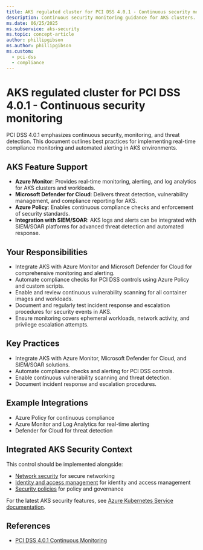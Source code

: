 ```yaml
---
title: AKS regulated cluster for PCI DSS 4.0.1 - Continuous security monitoring
description: Continuous security monitoring guidance for AKS clusters.
ms.date: 06/25/2025
ms.subservice: aks-security
ms.topic: concept-article
author: phillipgibson
ms.author: phillipgibson
ms.custom:
  - pci-dss
  - compliance
---
```


# AKS regulated cluster for PCI DSS 4.0.1 - Continuous security monitoring

PCI DSS 4.0.1 emphasizes continuous security, monitoring, and threat detection. This document outlines best practices for implementing real-time compliance monitoring and automated alerting in AKS environments.

## AKS Feature Support

- **Azure Monitor**: Provides real-time monitoring, alerting, and log analytics for AKS clusters and workloads.
- **Microsoft Defender for Cloud**: Delivers threat detection, vulnerability management, and compliance reporting for AKS.
- **Azure Policy**: Enables continuous compliance checks and enforcement of security standards.
- **Integration with SIEM/SOAR**: AKS logs and alerts can be integrated with SIEM/SOAR platforms for advanced threat detection and automated response.

## Your Responsibilities

- Integrate AKS with Azure Monitor and Microsoft Defender for Cloud for comprehensive monitoring and alerting.
- Automate compliance checks for PCI DSS controls using Azure Policy and custom scripts.
- Enable and review continuous vulnerability scanning for all container images and workloads.
- Document and regularly test incident response and escalation procedures for security events in AKS.
- Ensure monitoring covers ephemeral workloads, network activity, and privilege escalation attempts.

## Key Practices
- Integrate AKS with Azure Monitor, Microsoft Defender for Cloud, and SIEM/SOAR solutions.
- Automate compliance checks and alerting for PCI DSS controls.
- Enable continuous vulnerability scanning and threat detection.
- Document incident response and escalation procedures.

## Example Integrations
- Azure Policy for continuous compliance
- Azure Monitor and Log Analytics for real-time alerting
- Defender for Cloud for threat detection


## Integrated AKS Security Context

This control should be implemented alongside:
- [Network security](pci-dss-network.md) for secure networking
- [Identity and access management](pci-dss-identity.md) for identity and access management
- [Security policies](pci-dss-policy.md) for policy and governance

For the latest AKS security features, see [Azure Kubernetes Service documentation](/azure/aks/).

## References
- [PCI DSS 4.0.1 Continuous Monitoring](https://www.pcisecuritystandards.org/)


